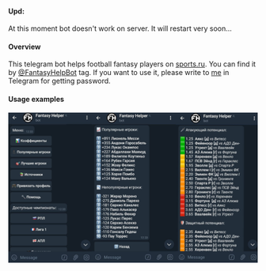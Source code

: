 #### Upd:
At this moment bot doesn't work on server. It will restart very soon...

#### Overview
This telegram bot helps football fantasy players on [sports.ru](https://www.sports.ru/fantasy/?from=menu&e=main). You can find it by [@FantasyHelpBot](https://t.me/FantasyHelpBot) tag. If you want to use it, please write to [me](https://t.me/click_here) in Telegram for getting password.

#### Usage examples
![Examples](Example.png)
